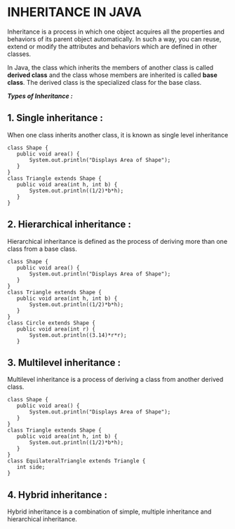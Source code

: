 # INHERITANCE IN JAVA

Inheritance is a process in which one object acquires all the properties and behaviors of its parent object automatically. In such a way, you can reuse, extend or modify the attributes and behaviors which are defined in other classes. 

In Java, the class which inherits the members of another class is called **derived class** and the class whose members are inherited is called **base class**. The derived class is the specialized class for the base class. 

***Types of Inheritance :***

## **1. Single inheritance :**

When one class inherits another class, it is known as single level inheritance 

```
class Shape {
   public void area() {
       System.out.println("Displays Area of Shape");
   }
}
class Triangle extends Shape {
   public void area(int h, int b) {
       System.out.println((1/2)*b*h);
   }  
}
```

## **2. Hierarchical inheritance :**

Hierarchical inheritance is defined as the process of deriving more than one class from a base class. 

```
class Shape {
   public void area() {
       System.out.println("Displays Area of Shape");
   }
}
class Triangle extends Shape {
   public void area(int h, int b) {
       System.out.println((1/2)*b*h);
   }  
}
class Circle extends Shape {
   public void area(int r) {
       System.out.println((3.14)*r*r);
   }  
```

## **3. Multilevel inheritance :**

 Multilevel inheritance is a process of deriving a class from another derived class. 

```
class Shape {
   public void area() {
       System.out.println("Displays Area of Shape");
   }
}
class Triangle extends Shape {
   public void area(int h, int b) {
       System.out.println((1/2)*b*h);
   }  
}
class EquilateralTriangle extends Triangle {
   int side;
}
```

## **4. Hybrid inheritance :**

Hybrid inheritance is a combination of 
simple, multiple inheritance and hierarchical inheritance. 


